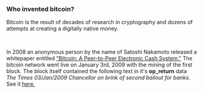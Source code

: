 ### Who invented bitcoin? 

Bitcoin is the result of decades of research in cryptography and dozens of attempts at creating a digitally native money.

&nbsp;

In 2008 an anonymous person by the name of Satoshi Nakamoto released a whitepaper entitled
<a class="underline text-blue-400 hover:text-[#3c6594]" href="/bitcoin_whitepaper.pdf" download="bitcoin_whitepaper.pdf" target="_blank">"Bitcoin: A Peer-to-Peer Electronic Cash System."</a>
The bitcoin network went live on January 3rd, 2009 with the mining of the first block. The block itself
contained the following text in it's **op_return** data *The Times 03/Jan/2009 Chancellor on brink of second bailout for banks.* 
See it <a class="underline text-blue-400 hover:text-[#3c6594]" href="https://mempool.space/block/000000000019d6689c085ae165831e934ff763ae46a2a6c172b3f1b60a8ce26f" 
target="_blank" rel="noopener noreferrer">here.</a>
